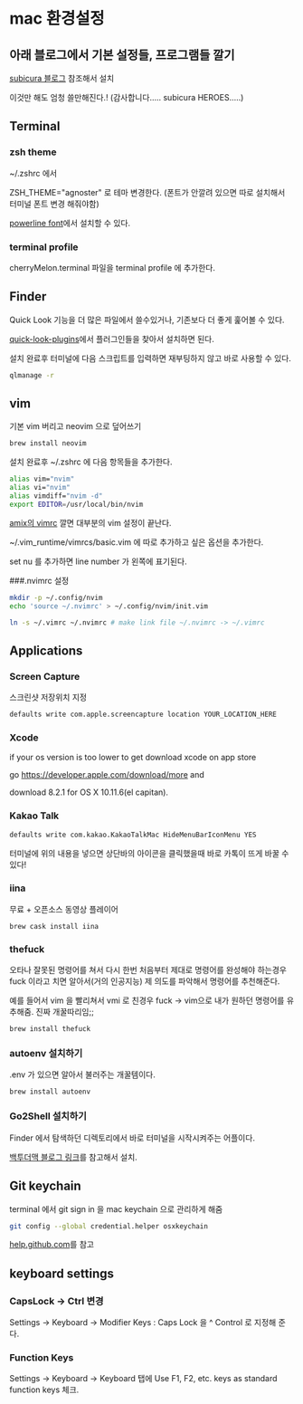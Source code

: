 # mac 환경설정



## 아래 블로그에서 기본 설정들, 프로그램들 깔기

[subicura 블로그](https://subicura.com/2017/11/22/mac-os-development-environment-setup.html) 참조해서 설치

이것만 해도 엄청 쓸만해진다.! (감사합니다..... subicura HEROES.....)



## Terminal

### zsh theme

~/.zshrc 에서 

ZSH_THEME="agnoster" 로 테마 변경한다. (폰트가 안깔려 있으면 따로 설치해서 터미널 폰트 변경 해줘야함)

[powerline font](https://github.com/powerline/fonts)에서 설치할 수 있다.


### terminal profile

cherryMelon.terminal 파일을 terminal profile 에 추가한다.

## Finder

Quick Look 기능을 더 많은 파일에서 쓸수있거나, 기존보다 더 좋게 훑어볼 수 있다.

[quick-look-plugins](https://github.com/sindresorhus/quick-look-plugins)에서 플러그인들을 찾아서 설치하면 된다.

설치 완료후 터미널에 다음 스크립트를 입력하면 재부팅하지 않고 바로 사용할 수 있다.

```sh
qlmanage -r
```

## vim

기본 vim 버리고 neovim 으로 덮어쓰기

```sh
brew install neovim 

```

설치 완료후 ~/.zshrc 에 다음 항목들을 추가한다.

```sh
alias vim="nvim"
alias vi="nvim"
alias vimdiff="nvim -d"
export EDITOR=/usr/local/bin/nvim

```

[amix의 vimrc](https://github.com/amix/vimrc) 깔면 대부분의 vim 설정이 끝난다.

~/.vim_runtime/vimrcs/basic.vim 에 따로 추가하고 싶은 옵션을 추가한다.

set nu 를 추가하면 line number 가 왼쪽에 표기된다.

###.nvimrc 설정

```sh
mkdir -p ~/.config/nvim
echo 'source ~/.nvimrc' > ~/.config/nvim/init.vim

ln -s ~/.vimrc ~/.nvimrc # make link file ~/.nvimrc -> ~/.vimrc
```



## Applications

### Screen Capture

스크린샷 저장위치 지정

```sh
defaults write com.apple.screencapture location YOUR_LOCATION_HERE
```

### Xcode

if your os version is too lower to get download xcode on app store

go https://developer.apple.com/download/more and
 
download 8.2.1 for OS X 10.11.6(el capitan).

### Kakao Talk

```sh
defaults write com.kakao.KakaoTalkMac HideMenuBarIconMenu YES
```

터미널에 위의 내용을 넣으면 상단바의 아이콘을 클릭했을때 바로 카톡이 뜨게 바꿀 수 있다!

### iina

무료 + 오픈소스 동영상 플레이어

```shell
brew cask install iina
```



### thefuck

오타나 잘못된 명령어를 쳐서 다시 한번 처음부터 제대로 명령어를 완성해야 하는경우 fuck 이라고 치면 알아서(거의 인공지능) 제 의도를 파악해서 명령어를 추천해준다.

예를 들어서 vim 을 빨리쳐서 vmi 로 친경우 fuck -> vim으로 내가 원하던 명령어를 유추해줌. 진짜 개꿀따리임;;

```shell
brew install thefuck
```



### autoenv 설치하기

.env 가 있으면 알아서 불러주는 개꿀템이다.

```shell
brew install autoenv
```



### Go2Shell 설치하기

Finder 에서 탐색하던 디렉토리에서 바로 터미널을 시작시켜주는 어플이다.

[백투더맥 블로그 링크](http://macnews.tistory.com/1216)를 참고해서 설치.

## Git keychain

terminal 에서 git sign in 을 mac keychain 으로 관리하게 해줌

```sh
git config --global credential.helper osxkeychain
```

[help.github.com](https://help.github.com/en/articles/caching-your-github-password-in-git)를 참고


## keyboard settings



### CapsLock -> Ctrl 변경

Settings -> Keyboard -> Modifier Keys : Caps Lock 을 ^ Control 로 지정해 준다.



### Function Keys

Settings -> Keyboard -> Keyboard 탭에 Use F1, F2, etc. keys as standard function keys 체크.


